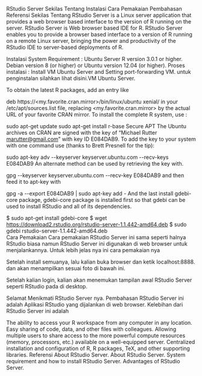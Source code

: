 
RStudio Server
Sekilas Tentang	Instalasi	Cara Pemakaian	Pembahasan	Referensi
Sekilas Tentang
RStudio Server is a Linux server application that provides a web browser based interface to the version of R running on the server. RStudio Server is Web browser based IDE for R. RStudio Server enables you to provide a browser based interface to a version of R running on a remote Linux server, bringing the power and productivity of the RStudio IDE to server-based deployments of R.

Instalasi
System Requirement :
Ubuntu Server
R version 3.0.1 or higher.
Debian version 8 (or higher) or Ubuntu version 12.04 (or higher).
Proses instalasi :
Install VM Ubuntu Server and Setting port-forwarding VM. untuk penginstalan silahkan lihat disini.VM Ubuntu Server.

To obtain the latest R packages, add an entry like

deb https://<my.favorite.cran.mirror>/bin/linux/ubuntu xenial/
in your /etc/apt/sources.list file, replacing <my.favorite.cran.mirror> by the actual URL of your favorite CRAN mirror. To install the complete R system, use :

sudo apt-get update
sudo apt-get install r-base
Secure APT The Ubuntu archives on CRAN are signed with the key of “Michael Rutter marutter@gmail.com” with key ID E084DAB9. To add the key to your system with one command use (thanks to Brett Presnell for the tip):

sudo apt-key adv --keyserver keyserver.ubuntu.com --recv-keys E084DAB9
An alternate method can be used by retrieving the key with.

gpg --keyserver keyserver.ubuntu.com --recv-key E084DAB9
and then feed it to apt-key with

gpg -a --export E084DAB9 | sudo apt-key add -
And the last install gdebi-core package, gdebi-core package is installed first so that gdebi can be used to install RStudio and all of its dependencies.

$ sudo apt-get install gdebi-core
$ wget https://download2.rstudio.org/rstudio-server-1.1.442-amd64.deb
$ sudo gdebi rstudio-server-1.1.442-amd64.deb    
Cara Pemakaian
Cara pemakaian RStudio Server ini sama seperti halnya RStudio biasa namun RStudio Server ini digunakan di web browser untuk menjalankannya. Untuk lebih jelas nya ini cara pemakaian nya

Setelah install semuanya, lalu kalian buka browser dan ketik localhost:8888. dan akan menampilkan sesuai foto di bawah ini.

Setelah kalian login, kalian akan menemukan tampilan awal RStudio Server seperti RStudio pada di desktop.

Selamat Menikmati RStudio Server nya.
Pembahasan
RStudio Server ini adalah Aplikasi RStudio yang dijalankan di web browser. Kelebihan dari RStudio Server ini adalah

The ability to access your R workspace from any computer in any location.
Easy sharing of code, data, and other files with colleagues.
Allowing multiple users to share access to the more powerful compute resources (memory, processors, etc.) available on a well-equipped server.
Centralized installation and configuration of R, R packages, TeX, and other supporting libraries.
Referensi
About RStudio Server.
About RStudio Server.
System requirement and how to install RStudio Server.
Advantages of RStudio Server.
